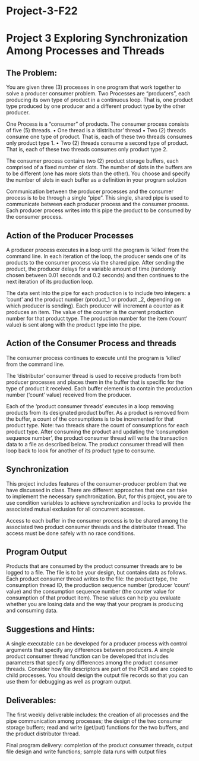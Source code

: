 # Project-3-F22
# Project 3 Exploring Synchronization Among Processes and Threads

## The Problem:
You are given three (3) processes in one program that work together to solve a producer consumer problem. Two Processes are “producers”, each producing its own type of product in a continuous loop. That is, one product type produced by one producer and a different product type by the other producer.

One Process is a “consumer” of products. The consumer process consists of five (5) threads.
•	One thread is a ‘distributor’ thread
•	Two (2) threads consume one type of product. That is, each of these two threads consumes only product type 1.
•	Two (2) threads consume a second type of product. That is, each of these two threads consumes only product type 2.

The consumer process contains two (2) product storage buffers, each comprised of a fixed number of slots. The number of slots in the buffers are to be different (one has more slots than the other). You choose and specify the number of slots in each buffer as a definition in your program solution

Communication between the producer processes and the consumer process is to be through a single “pipe”. This single, shared pipe is used to communicate between each producer process and the consumer process. Each producer process writes into this pipe the product to be consumed by the consumer process.

## Action of the Producer Processes
A producer process executes in a loop until the program is ‘killed’ from the command line. 
In each iteration of the loop, the producer sends one of its products to the consumer process via the shared pipe. After sending the product, the producer delays for a variable amount of time (randomly chosen between 0.01 seconds and 0.2 seconds) and then continues to the next iteration of its production loop. 

The data sent into the pipe for each production is to include two integers: a ‘count’ and the product number (product_1 or product _2, depending on which producer is sending). Each producer will increment a counter as it produces an item. The value of the counter is the current production number for that product type. The production number for the item (‘count’ value) is sent along with the product type into the pipe.

## Action of the Consumer Process and threads
The consumer process continues to execute until the program is ‘killed’ from the command line. 

The ‘distributor’ consumer thread is used to receive products from both producer processes and places them in the buffer that is specific for the type of product it received. Each buffer element is to contain the production number (‘count’ value) received from the producer. 

Each of the ‘product consumer threads’ executes in a loop removing products from its designated product buffer. As a product is removed from the buffer, a count of the consumptions is to be incremented for that product type. Note: two threads share the count of consumptions for each product type. After consuming the product and updating the ‘consumption sequence number’, the product consumer thread will write the transaction data to a file as described below. The product consumer thread will then loop back to look for another of its product type to consume.

## Synchronization
This project includes features of the consumer-producer problem that we have discussed in class. There are different approaches that one can take to implement the necessary synchronization. But, for this project, you are to use condition variables to achieve synchronization and locks to provide the associated mutual exclusion for all concurrent accesses.

Access to each buffer in the consumer process is to be shared among the associated two product consumer threads and the distributor thread. The access must be done safely with no race conditions.

## Program Output
Products that are consumed by the product consumer threads are to be logged to a file. The file is to be your design, but contains data as follows. Each product consumer thread writes to the file: the product type, the consumption thread ID, the production sequence number (producer ‘count’ value) and the consumption sequence number (the counter value for consumption of that product item). These values can help you evaluate whether you are losing data and the way that your program is producing and consuming data. 

## Suggestions and Hints:
A single executable can be developed for a producer process with control arguments that specify any differences between producers.
A single product consumer thread function can be developed that includes parameters that specify any differences among the product consumer threads.
Consider how file descriptors are part of the PCB and are copied to child processes.
You should design the output file records so that you can use them for debugging as well as program output.


## Deliverables:
The first weekly deliverable includes: the creation of all processes and the pipe communication among processes; the design of the two consumer storage buffers; read and write (get/put) functions for the two buffers, and the product distributor thread.

Final program delivery: completion of the product consumer threads, output file design and write functions; sample data runs with output files

